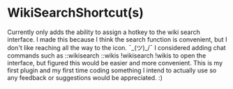 # WikiSearchShortcut(s)
Currently only adds the ability to assign a hotkey to the wiki search interface. I made this because I think the search function is convenient, but I don't like reaching all the way to the icon. ¯\_(ツ)_/¯ I considered adding chat commands such as ::wikisearch ::wikis !wikisearch !wikis to open the interface, but figured this would be easier and more convenient. This is my first plugin and my first time coding something I intend to actually use so any feedback or suggestions would be appreciated. :) 
